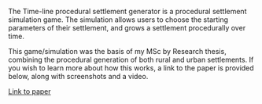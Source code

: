 The Time-line procedural settlement generator is a procedural settlement simulation game. The simulation allows users to choose the starting parameters of their settlement, and grows a settlement procedurally over time.

This game/simulation was the basis of my MSc by Research thesis, combining the procedural generation of both rural and urban settlements. If you wish to learn more about how this works, a link to the paper is provided below, along with screenshots and a video.

[Link to paper](https://core.ac.uk/download/pdf/146470843.pdf)